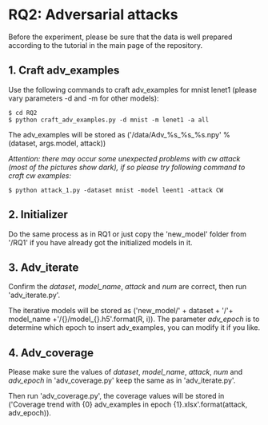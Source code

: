 # RQ2: Adversarial attacks
Before the experiment, please be sure that the data is well prepared according to the tutorial in the main page of the repository.
## 1. Craft adv_examples
Use the following commands to craft adv_examples for mnist lenet1 (please vary parameters -d and -m for other models):
```
$ cd RQ2
$ python craft_adv_examples.py -d mnist -m lenet1 -a all
```
The adv_examples will be stored as ('/data/Adv_%s_%s_%s.npy' % (dataset, args.model, attack))

*Attention: there may occur some unexpected problems with cw attack (most of the pictures show dark), if so please try following command to craft cw examples:*
```
$ python attack_1.py -dataset mnist -model leent1 -attack CW
```

## 2. Initializer
Do the same process as in RQ1 or just copy the 'new_model' folder from '/RQ1' if you have already got the initialized models in it.

## 3. Adv_iterate
Confirm the *dataset*, *model_name*, *attack* and *num* are correct, then run 'adv_iterate.py'.

The iterative models will be stored as ('new_model/' + dataset + '/'+ model_name +'/{}/model_{}.h5'.format(R, i)). 
The parameter *adv_epoch* is to determine which epoch to insert adv_examples, you can modify it if you like.

## 4. Adv_coverage
Please make sure the values of *dataset*, *model_name*, *attack*, *num* and *adv_epoch* in 'adv_coverage.py' keep the same as in 'adv_iterate.py'. 

Then run 'adv_coverage.py', the coverage values will be stored in ('Coverage trend with {0} adv_examples in epoch {1}.xlsx'.format(attack, adv_epoch)).

